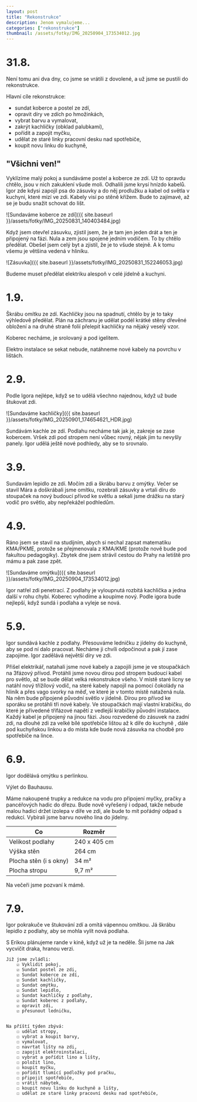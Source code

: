 ```yaml
---
layout: post
title: "Rekonstrukce"
description: Jenom vymalujeme...
categories: ["rekonstrukce"]
thumbnail: /assets/fotky/IMG_20250904_173534012.jpg
---
```


# 31.8.
Není tomu ani dva dny, co jsme se vrátili z dovolené, a už jsme se pustili do rekonstrukce.

Hlavní cíle rekonstrukce:
- sundat koberce a postel ze zdí,
- opravit díry ve zdích po hmožinkách,
- vybrat barvu a vymalovat,
- zakrýt kachličky (obklad palubkami),
- pořídit a zapojit myčku,
- udělat ze staré linky pracovní desku nad spotřebiče,
- koupit novu linku do kuchyně,

## "Všichni ven!"
Vyklízíme malý pokoj a sundáváme postel a koberce ze zdí. Už to opravdu chtělo, jsou v nich zakuklení všude moli. Odhalili jsme krysí hnízdo kabelů. Igor zde kdysi zapojil psa do zásuvky a do něj prodlužku a kabel od světla v kuchyni, které mizí ve zdi. Kabely visí po stěně křížem. Bude to zajímavé, až se je budu snažit schovat do lišt.

![Sundaváme koberce ze zdí]({{ site.baseurl }}/assets/fotky/IMG_20250831_140403484.jpg)

Když jsem otevřel zásuvku, zjistil jsem, že je tam jen jeden drát a ten je připojený na fázi. Nula a zem jsou spojené jedním vodičem. To by chtělo předělat. Obešel jsem celý byt a zjistil, že je to všude stejně. A k tomu všemu je většina vedená v hliníku.

![Zásuvka]({{ site.baseurl }}/assets/fotky/IMG_20250831_152246053.jpg)

Budeme muset předělat elektriku alespoň v celé jídelně a kuchyni. 

# 1.9.
Škrábu omítku ze zdí. Kachličky jsou na spadnutí, chtělo by je to taky výhledově předělat. Plán na záchranu je udělat podél krátké stěny dřevěné obložení a na druhé straně folií přelepit kachličky na nějaký veselý vzor.

Koberec necháme, je srolovaný a pod igelitem. 

Elektro instalace se sekat nebude, natáhneme nové kabely na povrchu v lištách.

# 2.9.
Podle Igora nejlépe, když se to udělá všechno najednou, když už bude štukovat zdi.

![Sundaváme kachličky]({{ site.baseurl }}/assets/fotky/IMG_20250901_174654621_HDR.jpg)

Sundávám kachle ze zdí. Podlahu necháme tak jak je, zakreje se zase kobercem. Vršek zdi pod stropem není vůbec rovný, nějak jim tu nevyšly panely. Igor udělá ještě nové podhledy, aby se to srovnalo.

# 3.9.

Sundavám lepidlo ze zdí. Močím zdi a škrábu barvu z omýtky.
Večer se stavil Mára a doškrábali jsme omítku, rozebrali zásuvky a vrtali díru do stoupaček na nový budoucí přívod ke světlu a sekali jsme drážku na starý vodič pro světlo, aby nepřekážel podhledům.

# 4.9.
Ráno jsem se stavil na studijním, abych si nechal zapsat matematiku KMA/PKME, protože se přejmenovala z KMA/KME (protože nově bude pod fakultou pedagogiky). Zbytek dne jsem strávil cestou do Prahy na letiště pro mámu a pak zase zpět.

![Sundaváme omýtku]({{ site.baseurl }}/assets/fotky/IMG_20250904_173534012.jpg)

Igor natřel zdi penetrací. Z podlahy je vyloupnutá rozbitá kachlička a jedna další v rohu chybí. Koberec vyhodíme a koupíme nový. Podle igora bude nejlepší, když sundá i podlaha a vyleje se nová. 

# 5.9.

Igor sundává kachle z podlahy. Přesouváme ledničku z jídelny do kuchyně, aby se pod ní dalo pracovat. Necháme ji chvíli odpočinout a pak jí zase zapojíme. 
Igor zadělává největší díry ve zdi.

Přišel elektrikář, natahali jsme nové kabely a zapojili jsme je ve stoupačkách na 3fázový přívod. Protáhli jsme novou dírou pod stropem budoucí kabel pro světlo, až se bude dělat velká rekonstrukce všeho. V místě staré licny se natáhl nový třížílový vodič, na steré kabely napojil na pomocí čokolády na hliník a přes vago svorky na měď, ve které je v tomto místě natažená nula. Na něm bude připojené původní světlo v jídelně.
Dírou pro přívod ke sporáku se protáhli tři nové kabely. Ve stoupačkách mají vlastní krabičku, do které je přivedené třífázové napětí z vedlejší krabičky původní instalace. Každý kabel je připojený na jinou fázi. Jsou rozvedené do zásuvek na zadní zdi, na dlouhé zdi za velké bílé spotřebiče lištou až k díře do kuchyně , dále pod kuchyňskou linkou a do místa kde bude nová zásuvka na chodbě pro spotřebiče na lince.

# 6.9.

Igor dodělává omýtku s perlinkou.

Výlet do Bauhausu.

Máme nakoupené trupky a redukce na vodu pro připojení myčky, pračky a pancéřových hadic do dřezu. Bude nově vyřešený i odpad, takže nebude malou hadici držet izolepa v díře ve zdi, ale bude to mít pořádný odpad s redukcí. Vybírali jsme barvu nového lina do jídelny. 

| Co | Rozměr |
|-----|--------|
| Velikost podlahy | 240 x 405 cm |
| Výška stěn | 264 cm |
| Plocha stěn (i s okny) | 34 m² |
| Plocha stropu | 9,7 m² |

Na večeři jsme pozvaní k mámě.

# 7.9.

Igor pokrakuče ve štukování zdí a omítá vápennou omítkou. Já škrábu lepidlo z podlahy, aby se mohla vylít nová podlaha.

S Erikou plánujeme rande v kině, když už je ta neděle. Šli jsme na Jak vycvičit draka, hranou verzi.

    Již jsme zvládli:
        ☑ Vyklidit pokoj,
        ☑ Sundat postel ze zdi,
        ☑ Sundat koberce ze zdí,
        ☑ Sundat kachličky,
        ☑ Sundat omýtku,
        ☑ Sundat lepidlo,
        ☑ Sundat kachličky z podlahy,
        ☑ Sundat koberec z podlahy,
        ☑ opravit zdi,
        ☑ přesunout ledničku,


    Na příští týden zbývá:
        ☐ udělat stropy,
        ☐ vybrat a koupit barvy,
        ☐ vymalovat,
        ☐ navrtat lišty na zdi,
        ☐ zapojit elektroinstalaci,
        ☐ vybrat a pořídit lino a lišty,
        ☐ položit lino,
        ☐ koupit myčku,
        ☐ pořídit tlumící podložky pod pračku,
        ☐ připojit spotřebiče,
        ☐ vrátit nábytek,
        ☐ koupit novu linku do kuchyně a lišty,
        ☐ udělat ze staré linky pracovní desku nad spotřebiče,

